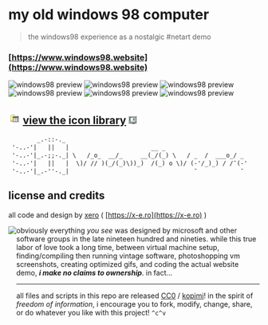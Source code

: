 # my old windows 98 computer

> the windows98 experience as a nostalgic #netart demo

### [https://www.windows98.website](https://www.windows98.website)

![windows98 preview](https://github.com/user-attachments/assets/8fc2e18b-7ab1-4aad-8cb1-e0dfed998225)
![windows98 preview](https://github.com/user-attachments/assets/30a67f60-cc20-4950-ae75-b0a537cd3ac4)
![windows98 preview](https://github.com/user-attachments/assets/d71ba31b-46a8-42d3-aa99-7e7712ac91c5)
![windows98 preview](https://github.com/user-attachments/assets/9f4bd6f7-6b41-4f70-96a3-d10f34ba1c21)
![windows98 preview](https://github.com/user-attachments/assets/0b643116-b950-429f-86be-ee792371e4ee)
![windows98 preview](https://github.com/user-attachments/assets/269e087e-9435-4576-8068-e11a646cb1fb)

## <img src="https://raw.githubusercontent.com/xero/windows98.website/main/ui/i/programs.png" height="24">  [view the icon library](https://github.com/xero/windows98.website/blob/main/ui/i/README.md)  <img src="https://raw.githubusercontent.com/xero/windows98.website/main/ui/i/fs.png" height="16">

```
        _.-::-._
 '-..-'|   ||   |                       __ _
 '-..-'|_.-;;-._| \   /_o_  __/_     __(_/(_) \   / _  /  ___o_/ _
 '-..-'|   ||   |  \)/ // )(_/(_)\))_)  /(_) o \)/ (-'/_)_) / /¯(-'
 '-..-'|_.-''-._|                                   ¯            ¯
```

## license and credits

all code and design by [xero](https://github.com/xero) ( [https://x-e.ro](https://x-e.ro) )

<img src="https://gist.githubusercontent.com/xero/cbcd5c38b695004c848b73e5c1c0c779/raw/6b32899b0af238b17383d7a878a69a076139e72d/kopimi-sm.png" align="left" height="222">

obviously everything _you see_ was designed by microsoft and other software groups in the late nineteen hundred and nineties. while this true labor of love took a long time, between virtual machine setup, finding/compiling then running vintage software, photoshopping vm screenshots, creating optimized gifs, and coding the actual website demo, **_i make no claims to ownership_**.  in fact...

---

all files and scripts in this repo are released [CC0](https://creativecommons.org/publicdomain/zero/1.0/) / [kopimi](https://kopimi.com)! in the spirit of _freedom of information_, i encourage you to fork, modify, change, share, or do whatever you like with this project! `^c^v`
